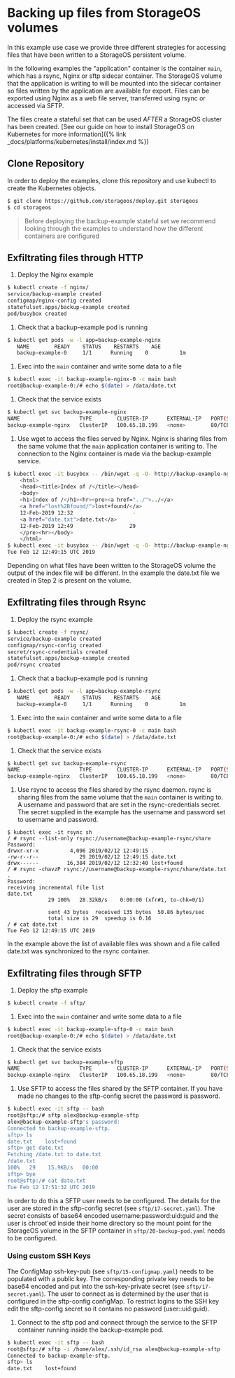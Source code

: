# Backing up files from StorageOS volumes

In this example use case we provide three different strategies for accessing
files that have been written to a StorageOS  persistent volume.

In the following examples the "application" container is the container `main`,
which has a rsync, Nginx or sftp sidecar container. The StorageOS volume that
the application is writing to will be mounted into the sidecar container so
files written by the application are available for export. Files can be
exported using Nginx as a web file server, transferred using rsync or accessed
via SFTP.

The files create a stateful set that can be used *AFTER* a StorageOS cluster
has been created. [See our guide on how to install StorageOS on Kubernetes for more
information]({% link _docs/platforms/kubernetes/install/index.md %})


## Clone Repository

In order to deploy the examples, clone this repository and use kubectl to create the
Kubernetes objects.
```bash
$ git clone https://github.com/storageos/deploy.git storageos
$ cd storageos
```
> Before deploying the backup-example stateful set we recommend looking
> through the examples to understand how the different containers are
> configured

## Exfiltrating files through HTTP

1. Deploy the Nginx example
```bash
$ kubectl create -f nginx/
service/backup-example created
configmap/nginx-config created
statefulset.apps/backup-example created
pod/busybox created
```
1. Check that a backup-example pod is running
```bash
$ kubectl get pods -w -l app=backup-example-nginx
   NAME        READY    STATUS    RESTARTS    AGE
   backup-example-0     1/1      Running    0          1m
```

1. Exec into the `main` container and write some data to a file
```bash
$ kubectl exec -it backup-example-nginx-0 -c main bash
root@backup-example-0:/# echo $(date) > /data/date.txt
```
1. Check that the service exists
```bash
$ kubectl get svc backup-example-nginx
NAME                   TYPE        CLUSTER-IP      EXTERNAL-IP   PORT(S)   AGE
backup-example-nginx   ClusterIP   100.65.18.199   <none>        80/TCP    46s
```

1. Use wget to access the files served by Nginx. Nginx is sharing files from
   the same volume that the `main` application container is writing to. The
   connection to the Nginx container is made via the backup-example service.
```bash
$ kubectl exec -it busybox -- /bin/wget -q -O- http://backup-example-nginx
    <html>
    <head><title>Index of /</title></head>
    <body>
    <h1>Index of /</h1><hr><pre><a href="../">../</a>
    <a href="lost%2Bfound/">lost+found/</a>
    12-Feb-2019 12:32                   -
    <a href="date.txt">date.txt</a>
    12-Feb-2019 12:49                  29
    </pre><hr></body>
    </html>
$ kubectl exec -it busybox -- /bin/wget -q -O- http://backup-example-nginx/date.txt
Tue Feb 12 12:49:15 UTC 2019
```

Depending on what files have been written to the StorageOS volume the output of
the index file will be different. In the example the date.txt file we created
in Step 2 is present on the volume.

## Exfiltrating files through Rsync

1. Deploy the rsync example
```bash
$ kubectl create -f rsync/
service/backup-example created
configmap/rsync-config created
secret/rsync-credentials created
statefulset.apps/backup-example created
pod/rsync created
```
1. Check that a backup-example pod is running
```bash
$ kubectl get pods -w -l app=backup-example-rsync
   NAME        READY    STATUS    RESTARTS    AGE
   backup-example-0     1/1      Running    0          1m
```

1. Exec into the `main` container and write some data to a file
```bash
$ kubectl exec -it backup-example-rsync-0 -c main bash
root@backup-example-0:/# echo $(date) > /data/date.txt
```
1. Check that the service exists
```bash
$ kubectl get svc backup-example-rsync
NAME                   TYPE        CLUSTER-IP      EXTERNAL-IP   PORT(S)   AGE
backup-example-nginx   ClusterIP   100.65.18.199   <none>        80/TCP    46s
```

1. Use rsync to access the files shared by the rsync daemon. rsync is sharing
   files from the same volume that the `main` container is writing to. A
   username and password that are set in the rsync-credentials secret. The
   secret supplied in the example has the username and password set to username
   and password.
```
$ kubectl exec -it rsync sh
/ # rsync --list-only rsync://username@backup-example-rsync/share
Password:
drwxr-xr-x          4,096 2019/02/12 12:49:15 .
-rw-r--r--             29 2019/02/12 12:49:15 date.txt
drwx------         16,384 2019/02/12 12:32:40 lost+found
/ # rsync -chavzP rsync://username@backup-example-rsync/share/date.txt .
Password:
receiving incremental file list
date.txt
             29 100%   28.32kB/s    0:00:00 (xfr#1, to-chk=0/1)

             sent 43 bytes  received 135 bytes  50.86 bytes/sec
             total size is 29  speedup is 0.16
/ # cat date.txt
Tue Feb 12 12:49:15 UTC 2019
```
In the example above the list of available files was shown and a file called
date.txt was synchronized to the rsync container.

## Exfiltrating files through SFTP

1. Deploy the sftp example
```bash
$ kubectl create -f sftp/
```
1. Exec into the `main` container and write some data to a file
```bash
$ kubectl exec -it backup-example-sftp-0 -c main bash
root@backup-example-0:/# echo $(date) > /data/date.txt
```
1. Check that the service exists
```bash
$ kubectl get svc backup-example-sftp
NAME                   TYPE        CLUSTER-IP      EXTERNAL-IP   PORT(S)   AGE
backup-example-nginx   ClusterIP   100.65.18.199   <none>        80/TCP    46s
```

1. Use SFTP to access the files shared by the SFTP container. If you have made
   no changes to the sftp-config secret the password is password.
```bash
$ kubectl exec -it sftp -- bash
root@sftp:/# sftp alex@backup-example-sftp
alex@backup-example-sftp's password:
Connected to backup-example-sftp.
sftp> ls
date.txt    lost+found
sftp> get date.txt
Fetching /date.txt to date.txt
/date.txt
100%   29    15.9KB/s   00:00
sftp> bye
root@sftp:/# cat date.txt
Tue Feb 12 17:51:32 UTC 2019
```
In order to do this a SFTP user needs to be configured. The details for the
user are stored in the sftp-config secret (see `sftp/17-secret.yaml`). The secret
consists of base64 encoded username:password:uid:guid and the user is chroot'ed
inside their home directory so the mount point for the StorageOS volume in the
SFTP container in `sftp/20-backup-pod.yaml` needs to be configured.

### Using custom SSH Keys

The ConfigMap ssh-key-pub (see `sftp/15-configmap.yaml`) needs to be populated with a
public key. The corresponding private key needs to be base64 encoded and put
into the ssh-key-private secret (see `sftp/17-secret.yaml`). The user to connect as is
determined by the user that is configured in the sftp-config configMap. To
restrict logins to the SSH key edit the sftp-config secret so it contains no
password (user::uid:guid).

1. Connect to the sftp pod and connect through the service to the SFTP container
running inside the backup-example pod. 
```bash 
$ kubectl exec -it sftp -- bash
root@sftp:/# sftp -i /home/alex/.ssh/id_rsa alex@backup-example-sftp
Connected to backup-example-sftp.
sftp> ls
date.txt    lost+found
```

